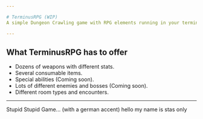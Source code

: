 ```yaml
---

# TerminusRPG (WIP)
A simple Dungeon Crawling game with RPG elements running in your terminal.

---
```


## What TerminusRPG has to offer
  - Dozens of weapons with different stats.
  - Several consumable items.
  - Special abilities (Coming soon).
  - Lots of different enemies and bosses (Coming soon).
  - Different room types and encounters.
---
Stupid Stupid Game... (with a german accent)
hello my name is stas only